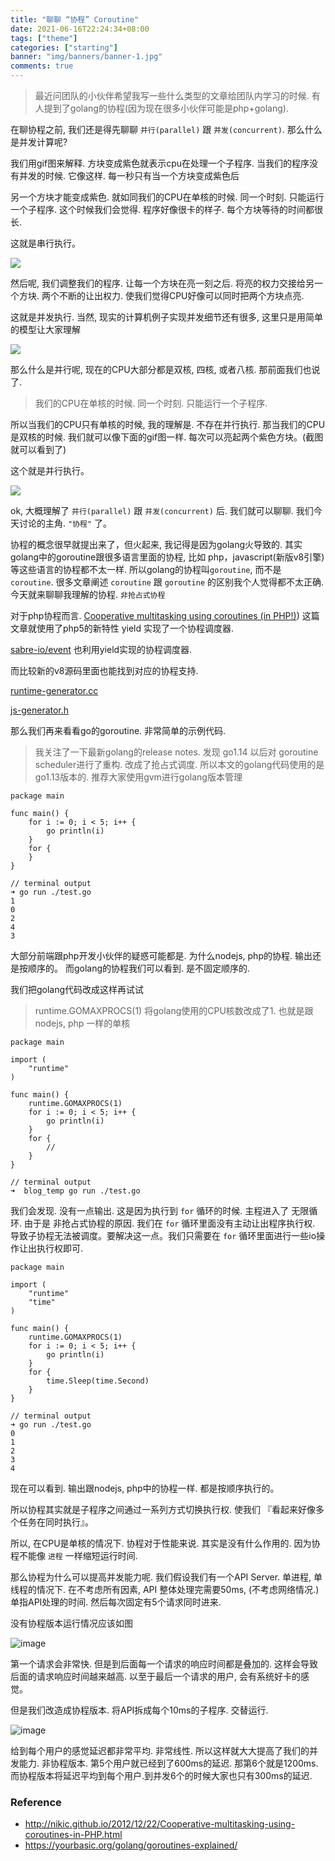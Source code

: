 ```yaml
---
title: "聊聊 “协程” Coroutine"
date: 2021-06-16T22:24:34+08:00
tags: ["theme"]
categories: ["starting"]
banner: "img/banners/banner-1.jpg"
comments: true
---
```


> 最近问团队的小伙伴希望我写一些什么类型的文章给团队内学习的时候. 有人提到了golang的协程(因为现在很多小伙伴可能是php+golang).

在聊协程之前, 我们还是得先聊聊 `并行(parallel)` 跟 `并发(concurrent)`.  那么什么是并发计算呢?

我们用gif图来解释. 方块变成紫色就表示cpu在处理一个子程序. 当我们的程序没有并发的时候. 它像这样. 每一秒只有当一个方块变成紫色后

另一个方块才能变成紫色. 就如同我们的CPU在单核的时候. 同一个时刻. 只能运行一个子程序. 这个时候我们会觉得. 程序好像很卡的样子. 每个方块等待的时间都很长.

这就是串行执行。

![](https://other.wkcoding.com/2.gif)

然后呢, 我们调整我们的程序. 让每一个方块在亮一刻之后. 将亮的权力交接给另一个方块. 两个不断的让出权力. 使我们觉得CPU好像可以同时把两个方块点亮.

这就是并发执行. 当然, 现实的计算机例子实现并发细节还有很多, 这里只是用简单的模型让大家理解

![](https://other.wkcoding.com/1.gif)

那么什么是并行呢, 现在的CPU大部分都是双核, 四核, 或者八核.
那前面我们也说了.

> 我们的CPU在单核的时候. 同一个时刻. 只能运行一个子程序. 

所以当我们的CPU只有单核的时候, 我的理解是. 不存在并行执行. 那当我们的CPU是双核的时候. 我们就可以像下面的gif图一样.
每次可以亮起两个紫色方块。(截图就可以看到了)

这个就是并行执行。

![](https://other.wkcoding.com/3.gif)

ok, 大概理解了 `并行(parallel)` 跟 `并发(concurrent)` 后. 我们就可以聊聊. 我们今天讨论的主角. `"协程"` 了。

协程的概念很早就提出来了，但火起来, 我记得是因为golang火导致的. 其实golang中的goroutine跟很多语言里面的协程, 比如 php，javascript(新版v8引擎) 等这些语言的协程都不太一样. 所以golang的协程叫`goroutine`, 而不是 `coroutine`. 很多文章阐述 `coroutine` 跟 `goroutine` 的区别我个人觉得都不太正确. 今天就来聊聊我理解的协程.  `非抢占式协程`

对于php协程而言. [Cooperative multitasking using coroutines (in PHP!)](http://nikic.github.io/2012/12/22/Cooperative-multitasking-using-coroutines-in-PHP.html)) 这篇文章就使用了php5的新特性 yield 实现了一个协程调度器.

[sabre-io/event](https://github.com/sabre-io/event) 也利用yield实现的协程调度器.

而比较新的v8源码里面也能找到对应的协程支持.

[runtime-generator.cc](https://github.com/v8/v8/blob/0fd6ef88d5fd3dcfa30b4e337288dd30a0dad882/src/runtime/runtime-generator.cc#L15)

[js-generator.h](https://github.com/v8/v8/blob/29d08f1cd8ad3b3069bff726712f62f6826acddb/src/objects/js-generator.h#L16)

那么我们再来看看go的goroutine. 非常简单的示例代码.

> 我关注了一下最新golang的release notes. 发现 go1.14 以后对 goroutine scheduler进行了重构. 改成了抢占式调度. 所以本文的golang代码使用的是go1.13版本的. 推荐大家使用gvm进行golang版本管理

```golang
package main

func main() {
	for i := 0; i < 5; i++ {
		go println(i)
	}
	for {
	}
}

// terminal output
➜ go run ./test.go
1
0
2
4
3
```

大部分前端跟php开发小伙伴的疑惑可能都是. 为什么nodejs, php的协程. 输出还是按顺序的。 而golang的协程我们可以看到. 是不固定顺序的.

我们把golang代码改成这样再试试
> runtime.GOMAXPROCS(1) 将golang使用的CPU核数改成了1. 也就是跟nodejs, php 一样的单核
```golang
package main

import (
	"runtime"
)

func main() {
	runtime.GOMAXPROCS(1)
	for i := 0; i < 5; i++ {
		go println(i)
	}
	for {
		// 
	}
}

// terminal output
➜  blog_temp go run ./test.go
```

我们会发现. 没有一点输出. 这是因为执行到 `for` 循环的时候. 主程进入了 无限循环. 由于是 非抢占式协程的原因. 我们在 `for` 循环里面没有主动让出程序执行权. 导致子协程无法被调度。要解决这一点。我们只需要在 `for` 循环里面进行一些io操作让出执行权即可.

```golang
package main

import (
	"runtime"
	"time"
)

func main() {
	runtime.GOMAXPROCS(1)
	for i := 0; i < 5; i++ {
		go println(i)
	}
	for {
		time.Sleep(time.Second)
	}
}

// terminal output
➜ go run ./test.go
0
1
2
3
4
```

现在可以看到. 输出跟nodejs, php中的协程一样. 都是按顺序执行的。

所以协程其实就是子程序之间通过一系列方式切换执行权. 使我们 『看起来好像多个任务在同时执行』。

所以, 在CPU是单核的情况下. 协程对于性能来说. 其实是没有什么作用的. 因为协程不能像 `进程` 一样缩短运行时间.

那么协程为什么可以提高并发能力呢. 我们假设我们有一个API Server. 单进程, 单线程的情况下. 在不考虑所有因素, API 整体处理完需要50ms, (不考虑网络情况.) 单指API处理的时间. 然后每次固定有5个请求同时进来. 

没有协程版本运行情况应该如图

![image](https://user-images.githubusercontent.com/20190812/91273805-5ab08680-e7b0-11ea-9a98-228aeaa5d988.png)

第一个请求会非常快. 但是到后面每一个请求的响应时间都是叠加的. 这样会导致后面的请求响应时间越来越高. 以至于最后一个请求的用户, 会有系统好卡的感觉。

但是我们改造成协程版本. 将API拆成每个10ms的子程序. 交替运行. 

![image](https://user-images.githubusercontent.com/20190812/91274321-1376c580-e7b1-11ea-990c-56cd55134439.png)

给到每个用户的感觉延迟都非常平均. 非常线性. 所以这样就大大提高了我们的并发能力. 非协程版本. 第5个用户就已经到了600ms的延迟. 那第6个就是1200ms. 而协程版本将延迟平均到每个用户.到并发6个的时候大家也只有300ms的延迟.

### Reference
- http://nikic.github.io/2012/12/22/Cooperative-multitasking-using-coroutines-in-PHP.html
- https://yourbasic.org/golang/goroutines-explained/
